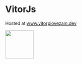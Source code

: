 # VitorJs

Hosted at www.vitorpiovezam.dev

<img src="https://3.bp.blogspot.com/-3o66FY0sxww/V1K73uQaskI/AAAAAAAAQZI/KkegqDYpz7QkZzBCW9oetqNgEW-klFrHgCLcB/s1600/folks.jpg" width="90px">

